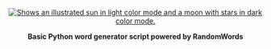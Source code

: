 <!--
        .__         _____.__  __             
  _____ |__| ______/ ____|___/  |_ ______    
 /     \|  |/  ___\   __\|  \   __/  ___/    
|  Y Y  |  |\___ \ |  |  |  ||  | \___ \     
|__|_|  |__/____  >|__|  |__||__|/____  > /\ 
      \/        \/                    \/  \/
www.thmisfits.ml
-->

<p align="center">
<a href="https://themisfits.ml" target="_blank">
<picture>
  <source media="(prefers-color-scheme: dark)" srcset="https://user-images.githubusercontent.com/80414685/193137040-e0e48dd7-df3b-4693-a0f9-2a9001fd7de5.svg">
  <source media="(prefers-color-scheme: light)" srcset="https://user-images.githubusercontent.com/80414685/193137054-6951f861-e7f9-499f-a7d5-bf0321e721f0.svg">
  <img alt="Shows an illustrated sun in light color mode and a moon with stars in dark color mode." src="https://user-images.githubusercontent.com/80414685/193137054-6951f861-e7f9-499f-a7d5-bf0321e721f0.svg">
</picture>
</a>
</p>
<p align="center"><b>Basic Python word generator script powered by RandomWords</b></p>
